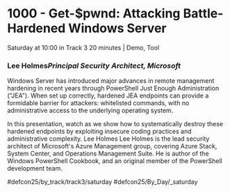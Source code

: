 # 1000 - Get-$pwnd: Attacking Battle-Hardened Windows Server
Saturday at 10:00 in Track 3
20 minutes | Demo, Tool
### Lee Holmes*Principal Security Architect, Microsoft*

Windows Server has introduced major advances in remote management hardening in recent years through
PowerShell Just Enough Administration ("JEA"). When set up correctly, hardened JEA endpoints can provide
a formidable barrier for attackers: whitelisted commands, with no administrative access to the underlying
operating system.

In this presentation, watch as we show how to systematically destroy these hardened endpoints by exploiting
insecure coding practices and administrative complexity.
Lee Holmes
Lee Holmes is the lead security architect of Microsoft's Azure Management group, covering Azure Stack,
System Center, and Operations Management Suite. He is author of the Windows PowerShell Cookbook,
and an original member of the PowerShell development team.

#defcon25/by_track/track3/saturday #defcon25/By_Day/_saturday